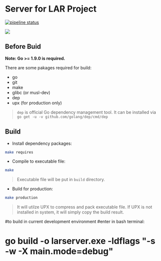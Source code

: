 # Server for LAR Project
[![pipeline status](https://gitlab.com/lar-project/server/badges/master/pipeline.svg)](https://gitlab.com/lar-project/server/commits/master)

![](https://gitlab.com/lar-project/lar-project/uploads/2658b3e37c3e396e2df56a2163c3ab22/Untitled_Diagram.png)

## Before Buid

**Note: Go >= 1.9.0 is required.**

There are some pakages required for build:
- go
- git
- make
- glibc (or musl-dev)
- dep
- upx (for production only)

> `dep` is official Go dependency management tool. It can be installed via `go get -u -v github.com/golang/dep/cmd/dep`


## Build

- Install dependency packages:

``` bash
make requires
```

- Compile to executable file:

```bash
make
```
> Executable file will be put in `build` directory.

- Build for production:

```bash
make production
```
> It will utilze UPX to compress and pack executable file. If UPX is not installed in system, it will simply copy the build result.

#to build in current development environment
#enter in bash terminal:

#    go build -o larserver.exe -ldflags "-s -w -X main.mode=debug"